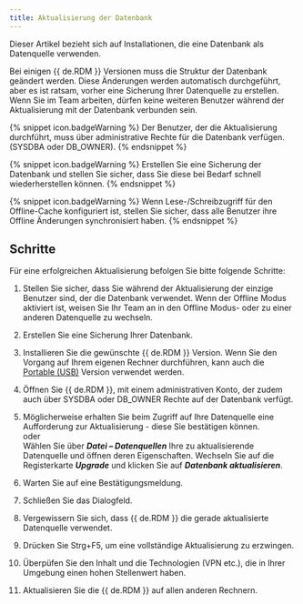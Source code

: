 ```yaml
---
title: Aktualisierung der Datenbank
---
```

Dieser Artikel bezieht sich auf Installationen, die eine Datenbank als Datenquelle verwenden.  

Bei einigen {{ de.RDM }} Versionen muss die Struktur der Datenbank geändert werden. Diese Änderungen werden automatisch durchgeführt, aber es ist ratsam, vorher eine Sicherung Ihrer Datenquelle zu erstellen. Wenn Sie im Team arbeiten, dürfen keine weiteren Benutzer während der Aktualisierung mit der Datenbank verbunden sein.  

{% snippet icon.badgeWarning %} 
Der Benutzer, der die Aktualisierung durchführt, muss über administrative Rechte für die Datenbank verfügen. (SYSDBA oder DB_OWNER). 
{% endsnippet %}
 
{% snippet icon.badgeWarning %} 
Erstellen Sie eine Sicherung der Datenbank und stellen Sie sicher, dass Sie diese bei Bedarf schnell wiederherstellen können. 
{% endsnippet %}
 
{% snippet icon.badgeWarning %} 
Wenn Lese-/Schreibzugriff für den Offline-Cache konfiguriert ist, stellen Sie sicher, dass alle Benutzer ihre Offline Änderungen synchronisiert haben. 
{% endsnippet %}
 
## Schritte 

Für eine erfolgreichen Aktualisierung befolgen Sie bitte folgende Schritte:  

1. Stellen Sie sicher, dass Sie während der Aktualisierung der einzige Benutzer sind, der die Datenbank verwendet. Wenn der Offline Modus aktiviert ist, weisen  Sie Ihr Team an in den Offline Modus- oder zu einer anderen Datenquelle zu wechseln. 
1. Erstellen Sie eine Sicherung Ihrer Datenbank. 
1. Installieren Sie die gewünschte {{ de.RDM }} Version. Wenn Sie den Vorgang auf Ihrem eigenen Rechner durchführen, kann auch die [Portable (USB)](/rdm/windows/installation/client/portable-usb/) Version verwendet werden. 
1. Öffnen Sie {{ de.RDM }}, mit einem administrativen Konto, der zudem auch über SYSDBA oder DB_OWNER Rechte auf der Datenbank verfügt. 
1. Möglicherweise erhalten Sie beim Zugriff auf Ihre Datenquelle eine Aufforderung zur Aktualisierung - diese Sie bestätigen können.  
oder  
Wählen Sie über ***Datei – Datenquellen*** Ihre zu aktualisierende Datenquelle und öffnen deren Eigenschaften. Wechseln Sie auf die Registerkarte ***Upgrade*** und klicken Sie auf ***Datenbank aktualisieren***.  

6. Warten Sie auf eine Bestätigungsmeldung. 
1. Schließen Sie das Dialogfeld. 
1. Vergewissern Sie sich, dass {{ de.RDM }} die gerade aktualisierte Datenquelle verwendet. 
1. Drücken Sie Strg+F5, um eine vollständige Aktualisierung zu erzwingen. 
1. Überpüfen Sie den Inhalt und die Technologien (VPN etc.), die in Ihrer Umgebung einen hohen Stellenwert haben.
1. Aktualisieren Sie die {{ de.RDM }} auf allen anderen Rechnern. 
